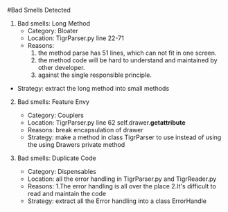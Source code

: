 #Bad Smells Detected
1. Bad smells: Long Method
     - Category:  Bloater 
     - Location: TigrParser.py line 22-71
     - Reasons:  
         1. the method parse has 51 lines, which can not fit in one screen.
         2. the method code will be hard to understand and maintained by other developer.
         3. against the single responsible principle. 
 - Strategy: extract the long method into small methods

2. Bad smells: Feature Envy
     - Category: Couplers 
     - Location: TigrParser.py line 62 self.drawer.__getattribute__
     - Reasons: break encapsulation of drawer
     - Strategy: make a method in class TigrParser to use instead of using the using Drawers
     private method
     
3. Bad smells: Duplicate Code
     - Category: Dispensables
     - Location: all the error handling in TigrParser.py and TigrReader.py
     - Reasons: 
                1.The error handling is all over the place
                2.It's difficult to read and maintain the code
     - Strategy: extract all the Error handling into a class ErrorHandle


 